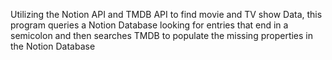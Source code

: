 Utilizing the Notion API and TMDB API to find movie and TV show Data, this program queries a Notion Database looking for entries that end in a semicolon and then searches TMDB to populate the missing properties in the Notion Database
